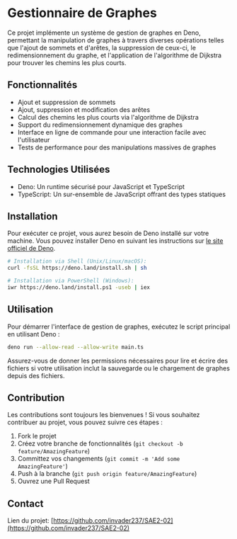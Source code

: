 
# Gestionnaire de Graphes

Ce projet implémente un système de gestion de graphes en Deno, permettant la manipulation de graphes à travers diverses opérations telles que l'ajout de sommets et d'arêtes, la suppression de ceux-ci, le redimensionnement du graphe, et l'application de l'algorithme de Dijkstra pour trouver les chemins les plus courts.

## Fonctionnalités

- Ajout et suppression de sommets
- Ajout, suppression et modification des arêtes
- Calcul des chemins les plus courts via l'algorithme de Dijkstra
- Support du redimensionnement dynamique des graphes
- Interface en ligne de commande pour une interaction facile avec l'utilisateur
- Tests de performance pour des manipulations massives de graphes

## Technologies Utilisées

- Deno: Un runtime sécurisé pour JavaScript et TypeScript
- TypeScript: Un sur-ensemble de JavaScript offrant des types statiques

## Installation

Pour exécuter ce projet, vous aurez besoin de Deno installé sur votre machine. Vous pouvez installer Deno en suivant les instructions sur [le site officiel de Deno](https://deno.land/#installation).

```bash
# Installation via Shell (Unix/Linux/macOS):
curl -fsSL https://deno.land/install.sh | sh

# Installation via PowerShell (Windows):
iwr https://deno.land/install.ps1 -useb | iex
```

## Utilisation

Pour démarrer l'interface de gestion de graphes, exécutez le script principal en utilisant Deno :

```bash
deno run --allow-read --allow-write main.ts
```

Assurez-vous de donner les permissions nécessaires pour lire et écrire des fichiers si votre utilisation inclut la sauvegarde ou le chargement de graphes depuis des fichiers.

## Contribution

Les contributions sont toujours les bienvenues ! Si vous souhaitez contribuer au projet, vous pouvez suivre ces étapes :

1. Fork le projet
2. Créez votre branche de fonctionnalités (`git checkout -b feature/AmazingFeature`)
3. Committez vos changements (`git commit -m 'Add some AmazingFeature'`)
4. Push à la branche (`git push origin feature/AmazingFeature`)
5. Ouvrez une Pull Request

## Contact


Lien du projet: [https://github.com/invader237/SAE2-02](https://github.com/invader237/SAE2-02)
```
